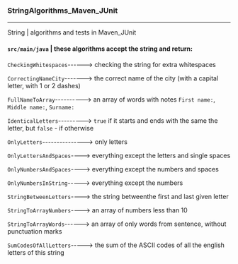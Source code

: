 ### StringAlgorithms_Maven_JUnit ###
***
String | algorithms and tests in Maven_JUnit

#### `src/main/java` | these algorithms accept the string and return: ####

`CheckingWhitespaces`------> checking the string for extra whitespaces

`CorrectingNameCity`-------> the correct name of the city (with a capital letter, with 1 or 2 dashes)

`FullNameToArray`----------> an array of words with notes `First name:`, `Middle name:`, `Surname:`

`IdenticalLetters`---------> `true` if it starts and ends with the same the letter, but `false` - if otherwise

`OnlyLetters`---------------> only letters

`OnlyLettersAndSpaces`----> everything except the letters and single spaces

`OnlyNumbersAndSpaces`----> everything except the numbers and spaces

`OnlyNumbersInString`-----> everything except the numbers

`StringBetweenLetters`----> the string betweenthe first and last given letter

`StringToArrayNumbers`----> an array of numbers less than 10

`StringToArrayWords`------> an array of only words from sentence, without punctuation marks

`SumCodesOfAllLetters`-----> the sum of the ASCII codes of all the english letters of this string
